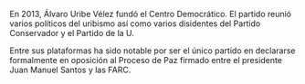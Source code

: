 ﻿<span id="CD1" class="">En 2013, Álvaro Uribe Vélez fundó el Centro Democrático.</span> El partido reunió varios políticos del uribismo así como varios disidentes del Partido Conservador y el Partido de la U.

Entre sus plataformas ha sido notable por ser el único partido en declararse formalmente en oposición al Proceso de Paz firmado entre el presidente Juan Manuel Santos y las FARC.
